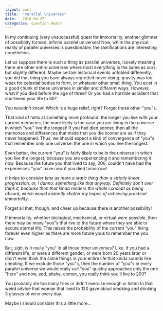 ```yaml
---
layout: post
title:  "Parallel Universes"
date:   2018-04-27
categories: question death
---
```


In my continuing (very unsuccessful) quest for immortality, another glimmer of possibility formed: infinite parallel universes!
 Now, while the physical reality of parallel universes is questionable, the ramifications are interesting nonetheless.

Let us suppose there is such a thing as parallel universes, loosely meaning there are other entire universes where most
everything is the same as ours, but slightly different. Maybe certain historical events unfolded differently, you
did that thing you have always regretted never doing, gravity was too weak for celestial bodies to form, or whatever other
small thing. You exist in a good chunk of these universes in similar and different ways. However, what if you died
before the age of three? Or you had a horrible accident that shortened your life to 60?

You wouldn't know! Which is a huge relief, right? Forget those other "you"s.

That kind of hints at something more profound: the longer you live with your current memories, the more likely is
the case you are living in the universe in which "you" live the longest! If you had died sooner, then all the memories
and differences that made that you die sooner are as if they never happened. Thus, we should expect a kind of convergence
of "you"s that remember only one universe: the one in which you live the longest.

Even better, the current "you" is fairly likely to be in the universe in which you live the longest, because you are
experiencing it and remembering it now. Because the future you that lived to say, 200, couldn't have had the experiences
"you" have now if you died tomorrow!

*It helps to consider time as more a static thing than a strictly linear progression, or, I dunno, something like
that anyway. Definitely don't over think it, because then that kinda renders the whole concept as being absurd, which
would instantly shatter my hopes of achieving practical immortality.*

Forget all that, though, and cheer up because there is another possibility! 

If immortality, whether biological, mechanical, or virtual were possible, then there may be many "you"s that live to the future where they are able to secure eternal life. This raises the probability of the current "you" living forever even higher as there are more future yous to remember the you now.

But, *sigh*, is it really "you" in all those other universes? Like, if you had a different life, or were a different gender,
or were born 20 years later or didn't even think the same things in your entire life that kinda sounds like cheating. If we exclude those "you"s, then the number of "you"s in every parallel universe we would really call "you" quickly approaches only the one "here" and now, and, ahaha, comon, you really think you'll live to 200?
 
You probably ate too many fries or didn't exercise enough or listen to that weird advice that woman that lived to 120
gave about smoking and drinking 3 glasses of wine every day.

Maybe I should consider this a little more...